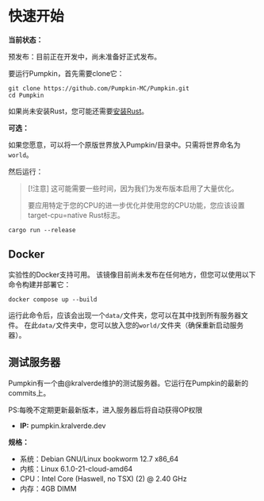 # 快速开始

**当前状态：**

预发布：目前正在开发中，尚未准备好正式发布。

要运行Pumpkin，首先需要clone它：
```shell
git clone https://github.com/Pumpkin-MC/Pumpkin.git
cd Pumpkin
```

如果尚未安装Rust，您可能还需要[安装Rust](https://www.rust-lang.org/tools/install)。

**可选：**

如果您愿意，可以将一个原版世界放入Pumpkin/目录中。只需将世界命名为`world`。

然后运行：

> [!注意]
> 这可能需要一些时间，因为我们为发布版本启用了大量优化。
>
> 要应用特定于您的CPU的进一步优化并使用您的CPU功能，您应该设置target-cpu=native Rust标志。

```shell
cargo run --release
```

## Docker

实验性的Docker支持可用。
该镜像目前尚未发布在任何地方，但您可以使用以下命令构建并部署它：

```shell
docker compose up --build
```

运行此命令后，应该会出现一个`data/`文件夹，您可以在其中找到所有服务器文件。
在此`data/`文件夹中，您可以放入您的`world/`文件夹（确保重新启动服务器）。

## 测试服务器
Pumpkin有一个由@kralverde维护的测试服务器。它运行在Pumpkin的最新的commits上。

PS:每晚不定期更新最新版本，进入服务器后将自动获得OP权限

- **IP:** pumpkin.kralverde.dev

**规格：**
- 系统：Debian GNU/Linux bookworm 12.7 x86_64
- 内核：Linux 6.1.0-21-cloud-amd64
- CPU：Intel Core (Haswell, no TSX) (2) @ 2.40 GHz
- 内存：4GB DIMM
